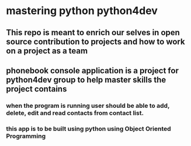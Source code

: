 # mastering python python4dev
## This repo is meant to enrich our selves in open source contribution to projects and how to work on a project as a team

## phonebook console application is a project for python4dev group to help master skills the project contains
### when the program is running user should be able to add, delete, edit and read contacts from contact list. 
### this app is to be built using python using Object Oriented Programming
